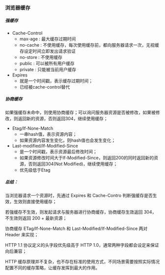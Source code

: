 

### 浏览器缓存

##### 强缓存

- Cache-Control
    - max-age : 最大缓存过期时间
    - no-cache : 不使用缓存，每次使用缓存前，都向服务器请求一次，无视缓存设定时间立即发出请求验证
    - no-store : 不使用缓存
    - public : 可以被所有用户缓存
    - private : 只能被当前用户缓存
- Expires
    - 就是一个时间戳，表示缓存过期时间；
    - 已经被cache-control替代

##### 协商缓存
如果强缓存未命中，则使用协商缓存；可以询问服务器资源是否被修改，如果被修改，则返回新的资源，否则返回304，继续使用缓存；

- Etag/If-None-Match
    - 一串hash值，表示资源内容；
    - 如果资源内容发生变化，则hash值也会发生变化；
- Last-modified/If-Modified-Since
    - 是一个时间戳，表示资源最后修改时间；
    - 如果资源修改时间大于If-Modified-Since，则返回200的同时返回新的资源，否则返回304(Not Modified)，继续使用缓存；
    - 优先级低于Etag

##### 总结：

当浏览器请求一个资源时，先通过 Expires 和 Cache-Contro 判断强缓存是否生效，生效则直接使用缓存；

若强缓存不生效，则发起请求与服务器进行协商缓存，协商缓存生效返回 304，不生效则返回 200 + 最新资源；

协商缓存 ETag/If-None-Match 和 Last-Modified/If-Modified-Since 两对 Header 来实现；

HTTP 1.1 协议定义的头字段优先级高于 HTTP 1.0，通常两种字段都会设定来保证向后兼容；

HTTP 缓存原理并不复杂，也不存在标准的使用方式，不同场景需要按照实际情况配置不同的缓存策略，让缓存发挥到最大的作用。